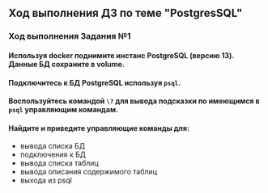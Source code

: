 ## Ход выполнения ДЗ по теме "PostgresSQL"

### Ход выполнения Задания №1

#### Используя docker поднимите инстанс PostgreSQL (версию 13). Данные БД сохраните в volume.

#### Подключитесь к БД PostgreSQL используя `psql`.

#### Воспользуйтесь командой `\?` для вывода подсказки по имеющимся в `psql` управляющим командам.

#### **Найдите и приведите** управляющие команды для:
- вывода списка БД
- подключения к БД
- вывода списка таблиц
- вывода описания содержимого таблиц
- выхода из psql
